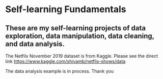 # Self-learning Fundamentals

## These are my self-learning projects of data exploration, data manipulation, data cleaning, and data analysis.


The Netfilx November 2019 dataset is from Kaggle. Please see the direct link 
https://www.kaggle.com/shivamb/netflix-shows/data

The data analysis example is in process. 
Thank you
